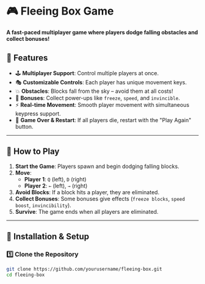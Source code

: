 # 🎮 Fleeing Box Game

**A fast-paced multiplayer game where players dodge falling obstacles and collect bonuses!**

## 🚀 Features

- 🕹️ **Multiplayer Support**: Control multiple players at once.
- 🎭 **Customizable Controls**: Each player has unique movement keys.
- 💥 **Obstacles**: Blocks fall from the sky – avoid them at all costs!
- 🎁 **Bonuses**: Collect power-ups like `freeze`, `speed`, and `invincible`.
- ⚡ **Real-time Movement**: Smooth player movement with simultaneous keypress support.
- 🔄 **Game Over & Restart**: If all players die, restart with the "Play Again" button.

---

## 🎯 How to Play

1. **Start the Game**: Players spawn and begin dodging falling blocks.
2. **Move**:
   - **Player 1**: `Q` (left), `D` (right)
   - **Player 2**: `←` (left), `→` (right)
3. **Avoid Blocks**: If a block hits a player, they are eliminated.
4. **Collect Bonuses**: Some bonuses give effects (`freeze blocks`, `speed boost`, `invincibility`).
5. **Survive**: The game ends when all players are eliminated.

---

## 🔧 Installation & Setup

### **1️⃣ Clone the Repository**

```sh
git clone https://github.com/yourusername/fleeing-box.git
cd fleeing-box
```
